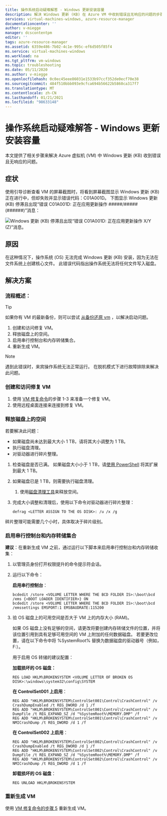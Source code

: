 ```yaml
---
title: 操作系统启动疑难解答 - Windows 更新安装容量
description: 解决 Windows 更新 (KB) 在 Azure VM 中收到错误且无响应的问题的步骤。
services: virtual-machines-windows, azure-resource-manager
documentationcenter: ''
author: v-miegge
manager: dcscontentpm
editor: ''
tags: azure-resource-manager
ms.assetid: 6359e486-7b02-4c1e-995c-ef6d505f85f4
ms.service: virtual-machines-windows
ms.workload: na
ms.tgt_pltfrm: vm-windows
ms.topic: troubleshooting
ms.date: 05/11/2020
ms.author: v-miegge
ms.openlocfilehash: 0c0ec45eee86031e1533b97ccf352de0ecf70e38
ms.sourcegitcommit: 484f510bbb093e9cfca694b56622b5860ca317f7
ms.translationtype: MT
ms.contentlocale: zh-CN
ms.lasthandoff: 01/21/2021
ms.locfileid: "98633148"
---
```

# <a name="troubleshoot-os-start-up--windows-update-installation-capacity"></a>操作系统启动疑难解答 - Windows 更新安装容量

本文提供了相关步骤来解决 Azure 虚拟机 (VM) 中 Windows 更新 (KB) 收到错误且无响应的问题。

## <a name="symptom"></a>症状

使用引导诊断查看 VM 的屏幕截图时，将看到屏幕截图显示 Windows 更新 (KB) 正在进行中，但却失败并显示错误代码：C01A001D。 下图显示 Windows 更新 (KB) 停滞且出现“错误 C01A001D: 正在应用更新操作 #####/##### (######)”消息：

![Windows 更新 (KB) 停滞且出现“错误 C01A001D: 正在应用更新操作 X/Y (Z)”消息。](./media/troubleshoot-windows-update-installation-capacity/1.png)

## <a name="cause"></a>原因

在这种情况下，操作系统 (OS) 无法完成 Windows 更新 (KB) 安装，因为无法在文件系统上创建核心文件。 此错误代码指出操作系统无法将任何文件写入磁盘。

## <a name="solution"></a>解决方案

### <a name="process-overview"></a>流程概述：

> [!TIP]
> 如果你有 VM 的最新备份，则可以尝试 [从备份还原 vm](../../backup/backup-azure-arm-restore-vms.md) ，以解决启动问题。

1. 创建和访问修复 VM。
1. 释放磁盘上的空间。
1. 启用串行控制台和内存转储集合。
1. 重新生成 VM。

> [!NOTE]
> 遇到此错误时，来宾操作系统无法正常运行。 在脱机模式下进行故障排除来解决此问题。

### <a name="create-and-access-a-repair-vm"></a>创建和访问修复 VM

1. 使用 [VM 修复命令](./repair-windows-vm-using-azure-virtual-machine-repair-commands.md)的步骤 1-3 来准备一个修复 VM。
1. 使用远程桌面连接来连接到修复 VM。

### <a name="free-up-space-on-the-disk"></a>释放磁盘上的空间

若要解决此问题：

- 如果磁盘尚未达到最大大小 1 TB，请将其大小调整为 1 TB。
- 执行磁盘清理。
- 对驱动器进行碎片整理。

1. 检查磁盘是否已满。 如果磁盘大小小于 1 TB，请[使用 PowerShell](../windows/expand-os-disk.md) 将其扩展到最大 1 TB。
1. 如果磁盘已是 1 TB，则需要执行磁盘清理。
   1. 使用[磁盘清理工具](https://support.microsoft.com/help/4026616/windows-10-disk-cleanup)来释放空间。
1. 完成大小调整和清理后，使用以下命令对驱动器进行碎片整理：

   ```
   defrag <LETTER ASSIGN TO THE OS DISK>: /u /x /g
   ```
   
碎片整理可能需要几个小时，具体取决于碎片级别。

### <a name="enable-the-serial-console-and-memory-dump-collection"></a>启用串行控制台和内存转储集合

**建议**：在重新生成 VM 之前，通过运行以下脚本来启用串行控制台和内存转储收集：

1. 以管理员身份打开权限提升的命令提示符会话。
1. 运行以下命令：

   **启用串行控制台**：
   
   ```
   bcdedit /store <VOLUME LETTER WHERE THE BCD FOLDER IS>:\boot\bcd /ems {<BOOT LOADER IDENTIFIER>} ON 
   bcdedit /store <VOLUME LETTER WHERE THE BCD FOLDER IS>:\boot\bcd /emssettings EMSPORT:1 EMSBAUDRATE:115200
   ```

1. 验 OS 磁盘上的可用空间是否大于 VM 上的内存大小 (RAM)。

   如果 OS 磁盘上没有足够的空间，请更改将要创建内存转储文件的位置，并将该位置引用到具有足够可用空间的 VM 上附加的任何数据磁盘。 若要更改位置，请在以下命令中将 %SystemRoot% 替换为数据磁盘的驱动器号（例如，F:）。

   用于启用 OS 转储的建议配置：

    **加载损坏的 OS 磁盘：**

   ```
   REG LOAD HKLM\BROKENSYSTEM <VOLUME LETTER OF BROKEN OS DISK>:\windows\system32\config\SYSTEM 
   ```
   
   **在 ControlSet001 上启用**：

   ```
   REG ADD "HKLM\BROKENSYSTEM\ControlSet001\Control\CrashControl" /v CrashDumpEnabled /t REG_DWORD /d 1 /f 
   REG ADD "HKLM\BROKENSYSTEM\ControlSet001\Control\CrashControl" /v DumpFile /t REG_EXPAND_SZ /d "%SystemRoot%\MEMORY.DMP" /f 
   REG ADD "HKLM\BROKENSYSTEM\ControlSet001\Control\CrashControl" /v NMICrashDump /t REG_DWORD /d 1 /f
   ```
   
   **在 ControlSet002 上启用**：

   ```
   REG ADD "HKLM\BROKENSYSTEM\ControlSet002\Control\CrashControl" /v CrashDumpEnabled /t REG_DWORD /d 1 /f 
   REG ADD "HKLM\BROKENSYSTEM\ControlSet002\Control\CrashControl" /v DumpFile /t REG_EXPAND_SZ /d "%SystemRoot%\MEMORY.DMP" /f 
   REG ADD "HKLM\BROKENSYSTEM\ControlSet002\Control\CrashControl" /v NMICrashDump /t REG_DWORD /d 1 /f
   ```
   
   **卸载损坏的 OS 磁盘**：

   ```
   REG UNLOAD HKLM\BROKENSYSTEM
   ```
   
### <a name="rebuild-the-vm"></a>重新生成 VM

使用 [VM 修复命令的步骤 5](./repair-windows-vm-using-azure-virtual-machine-repair-commands.md#repair-process-example) 重新生成 VM。
